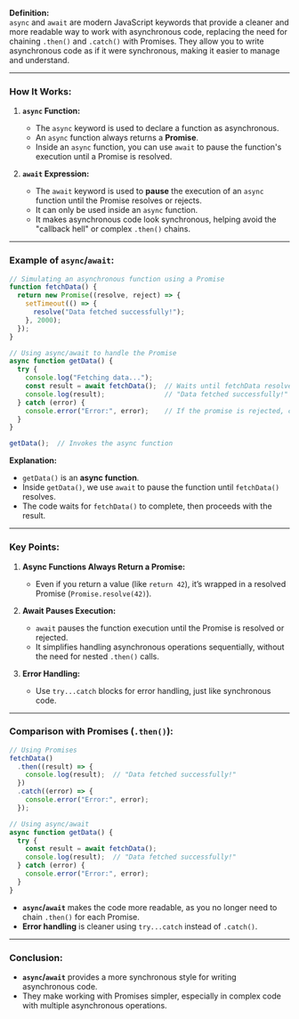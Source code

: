 **Definition:**  
`async` and `await` are modern JavaScript keywords that provide a cleaner and more readable way to work with asynchronous code, replacing the need for chaining `.then()` and `.catch()` with Promises. They allow you to write asynchronous code as if it were synchronous, making it easier to manage and understand.

---

### **How It Works:**

1. **`async` Function:**
   - The `async` keyword is used to declare a function as asynchronous.
   - An `async` function always returns a **Promise**.
   - Inside an `async` function, you can use `await` to pause the function's execution until a Promise is resolved.

2. **`await` Expression:**
   - The `await` keyword is used to **pause** the execution of an `async` function until the Promise resolves or rejects.
   - It can only be used inside an `async` function.
   - It makes asynchronous code look synchronous, helping avoid the "callback hell" or complex `.then()` chains.

---

### **Example of `async`/`await`:**

```js
// Simulating an asynchronous function using a Promise
function fetchData() {
  return new Promise((resolve, reject) => {
    setTimeout(() => {
      resolve("Data fetched successfully!");
    }, 2000);
  });
}

// Using async/await to handle the Promise
async function getData() {
  try {
    console.log("Fetching data...");
    const result = await fetchData();  // Waits until fetchData resolves
    console.log(result);               // "Data fetched successfully!"
  } catch (error) {
    console.error("Error:", error);    // If the promise is rejected, catch the error
  }
}

getData();  // Invokes the async function
```

**Explanation:**
- `getData()` is an **async function**.
- Inside `getData()`, we use `await` to pause the function until `fetchData()` resolves.
- The code waits for `fetchData()` to complete, then proceeds with the result.

---

### **Key Points:**
1. **Async Functions Always Return a Promise:**
   - Even if you return a value (like `return 42`), it’s wrapped in a resolved Promise (`Promise.resolve(42)`).
   
2. **Await Pauses Execution:**
   - `await` pauses the function execution until the Promise is resolved or rejected.
   - It simplifies handling asynchronous operations sequentially, without the need for nested `.then()` calls.

3. **Error Handling:**
   - Use `try...catch` blocks for error handling, just like synchronous code.

---

### **Comparison with Promises (`.then()`):**

```js
// Using Promises
fetchData()
  .then((result) => {
    console.log(result);  // "Data fetched successfully!"
  })
  .catch((error) => {
    console.error("Error:", error);
  });

// Using async/await
async function getData() {
  try {
    const result = await fetchData();
    console.log(result);  // "Data fetched successfully!"
  } catch (error) {
    console.error("Error:", error);
  }
}
```

- **`async`/`await`** makes the code more readable, as you no longer need to chain `.then()` for each Promise.
- **Error handling** is cleaner using `try...catch` instead of `.catch()`.

---

### **Conclusion:**
- **`async`/`await`** provides a more synchronous style for writing asynchronous code.
- They make working with Promises simpler, especially in complex code with multiple asynchronous operations.
